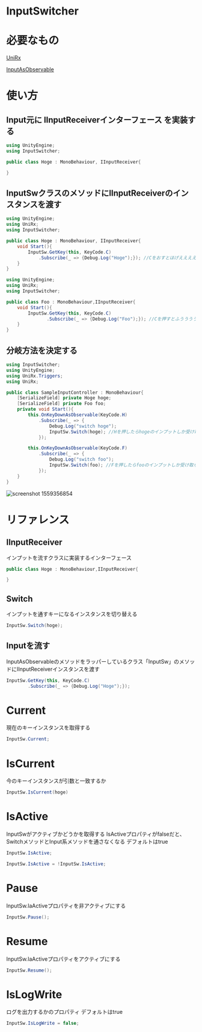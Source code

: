 # InputSwitcher

# 必要なもの
[UniRx](https://github.com/neuecc/unirx)

[InputAsObservable](https://github.com/euglenach/InputAsObservable)

# 使い方

## Input元に IInputReceiverインターフェース を実装する

```C#
using UnityEngine;
using InputSwitcher;

public class Hoge : MonoBehaviour, IInputReceiver{

}

```

## InputSwクラスのメソッドにIInputReceiverのインスタンスを渡す

```C#
using UnityEngine;
using UniRx;
using InputSwitcher;

public class Hoge : MonoBehaviour, IInputReceiver{
    void Start(){
        InputSw.GetKey(this, KeyCode.C)
            .Subscribe(_ => {Debug.Log("Hoge");}); //Cをおすとほげええええ
    }
}

```

```C#
using UnityEngine;
using UniRx;
using InputSwitcher;

public class Foo : MonoBehaviour,IInputReceiver{
    void Start(){
        InputSw.GetKey(this, KeyCode.C)
               .Subscribe(_ => {Debug.Log("Foo");}); //Cを押すとふううううう
    }
}
```

## 分岐方法を決定する

```C#
using InputSwitcher;
using UnityEngine;
using UniRx.Triggers;
using UniRx;

public class SampleInputController : MonoBehaviour{
    [SerializeField] private Hoge hoge;
    [SerializeField] private Foo foo;
    private void Start(){
        this.OnKeyDownAsObservable(KeyCode.H)
            .Subscribe(_ => {
                Debug.Log("switch hoge");
                InputSw.Switch(hoge); //Hを押したらhogeのインプットしか受け取らない
            });

        this.OnKeyDownAsObservable(KeyCode.F)
            .Subscribe(_ => {
                Debug.Log("switch foo");
                InputSw.Switch(foo); //Fを押したらfooのインプットしか受け取らない
            });
    }
}
```

![screenshot 1559356854](https://user-images.githubusercontent.com/28961922/74109866-aca20e00-4bca-11ea-8e92-eccdd09d8d73.png)


# リファレンス

## IInputReceiver

インプットを流すクラスに実装するインターフェース

```C#
public class Hoge : MonoBehaviour,IInputReceiver{

}
```

## Switch

インプットを通すキーになるインスタンスを切り替える

```C#
InputSw.Switch(hoge);
```

## Inputを流す

InputAsObservableのメソッドをラッパーしているクラス「InputSw」のメソッドにIInputReceiverインスタンスを渡す

```C#
InputSw.GetKey(this, KeyCode.C)
        .Subscribe(_ => {Debug.Log("Hoge");});
```

# Current

現在のキーインスタンスを取得する

```C#
InputSw.Current;
```

# IsCurrent

今のキーインスタンスが引数と一致するか

```C#
InputSw.IsCurrent(hoge)
```

# IsActive

InputSwがアクティブかどうかを取得する
IsActiveプロパティがfalseだと、SwitchメソッドとInput系メソッドを通さなくなる
デフォルトはtrue

```C#
InputSw.IsActive;
```

```C#
InputSw.IsActive = !InputSw.IsActive;
```

# Pause

InputSw.IaActiveプロパティを非アクティブにする

```C#
InputSw.Pause();
```

# Resume

InputSw.IaActiveプロパティをアクティブにする

```C#
InputSw.Resume();
```

# IsLogWrite

ログを出力するかのプロパティ
デフォルトはtrue

```C#
InputSw.IsLogWrite = false;
```
